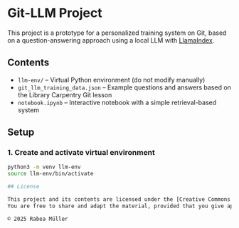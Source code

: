 # Git-LLM Project

This project is a prototype for a personalized training system on Git, based on a question-answering approach using a local LLM with [LlamaIndex](https://www.llamaindex.ai/).

## Contents

- `llm-env/` – Virtual Python environment (do not modify manually)
- `git_llm_training_data.json` – Example questions and answers based on the Library Carpentry Git lesson
- `notebook.ipynb` – Interactive notebook with a simple retrieval-based system

## Setup

### 1. Create and activate virtual environment

```bash
python3 -m venv llm-env
source llm-env/bin/activate

## License

This project and its contents are licensed under the [Creative Commons Attribution 4.0 International (CC BY 4.0)](https://creativecommons.org/licenses/by/4.0/).  
You are free to share and adapt the material, provided that you give appropriate credit.

© 2025 Rabea Müller
